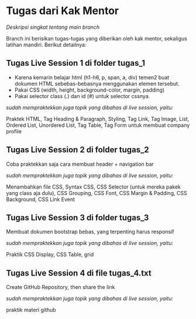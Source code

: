 # Tugas dari Kak Mentor

_Deskripsi singkat tentang main branch_

Branch ini berisikan tugas-tugas yang diberikan oleh kak mentor, sekaligus latihan mandiri.
Berikut detailnya: 

## Tugas Live Session 1 di folder tugas_1
* Karena kemarin belajar html (h1-h6, p, span, a, div) temen2 buat dokumen HTML sebebas-bebasnya menggunakan elemen tersebut.
* Pakai CSS (width, height, background-color, margin, padding)
* Pakai selector class (.) dan id (#) untuk selector cssnya.

_sudah mempraktekkan juga topik yang dibahas di live session, yaitu:_

Praktek HTML, Tag Heading & Paragraph, Styling, Tag Link, Tag Image, List, Ordered List, Unordered List, Tag Table, Tag Form untuk membuat company profile

## Tugas Live Session 2 di folder tugas_2
Coba praktekkan saja cara membuat header + navigation bar

_sudah mempraktekkan juga topik yang dibahas di live session, yaitu:_

Menambahkan file CSS, Syntax CSS, CSS Selector (untuk mereka pakek yang class aja dulu), CSS Grouping, CSS Font, CSS Margin & Padding, CSS Background, CSS Link Event

## Tugas Live Session 3 di folder tugas_3
Membuat dokumen bootstrap bebas, yang terpenting harus responsif

_sudah mempraktekkan juga topik yang dibahas di live session, yaitu:_

Praktik CSS Display, CSS Table, grid

## Tugas Live Session 4 di file tugas_4.txt

Create GitHub Repository, then share the link

_sudah mempraktekkan juga topik yang dibahas di live session, yaitu:_

praktik materi github


